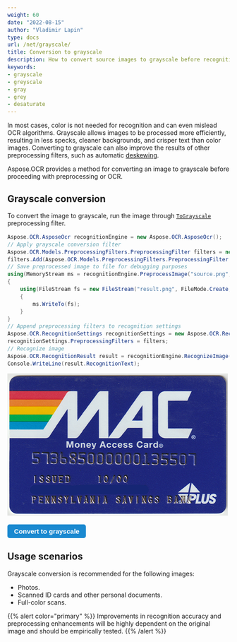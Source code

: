 ```yaml
---
weight: 60
date: "2022-08-15"
author: "Vladimir Lapin"
type: docs
url: /net/grayscale/
title: Conversion to grayscale
description: How to convert source images to grayscale before recognition.
keywords:
- grayscale
- greyscale
- gray
- grey
- desaturate
---
```


<style>
	button {
		cursor: pointer;
		margin-right: 20px;
		padding: 7px 15px;
		border: none;
		border-radius: 5px;
		background-color: #1a89d0;
		font-weight: 700;
		font-size: 15px;
		color: #ffffff;
	}

	button:hover {
		background-color: #3071a9;
	}

	button:focus {
		outline: none;
	}

	.duo {
		position: relative;
		width: 500px;
		height: 322px;
		margin-bottom: 20px;
	}

	.duo > img {
		position: absolute;
	}
</style>

In most cases, color is not needed for recognition and can even mislead OCR algorithms. Grayscale allows images to be processed more efficiently, resulting in less specks, cleaner backgrounds, and crisper text than color images. Converting to grayscale can also improve the results of other preprocessing filters, such as automatic [deskewing](/ocr/net/deskew/).

Aspose.OCR provides a method for converting an image to grayscale before proceeding with preprocessing or OCR.

## Grayscale conversion

To convert the image to grayscale, run the image through [`ToGrayscale`](https://reference.aspose.com/ocr/net/aspose.ocr.models.preprocessingfilters/preprocessingfilter/tograyscale/) preprocessing filter.

```csharp
Aspose.OCR.AsposeOcr recognitionEngine = new Aspose.OCR.AsposeOcr();
// Apply grayscale conversion filter
Aspose.OCR.Models.PreprocessingFilters.PreprocessingFilter filters = new Aspose.OCR.Models.PreprocessingFilters.PreprocessingFilter();
filters.Add(Aspose.OCR.Models.PreprocessingFilters.PreprocessingFilter.ToGrayscale());
// Save preprocessed image to file for debugging purposes
using(MemoryStream ms = recognitionEngine.PreprocessImage("source.png", filters))
{
	using(FileStream fs = new FileStream("result.png", FileMode.Create, FileAccess.Write))
	{
		ms.WriteTo(fs);
	}
}
// Append preprocessing filters to recognition settings
Aspose.OCR.RecognitionSettings recognitionSettings = new Aspose.OCR.RecognitionSettings();
recognitionSettings.PreprocessingFilters = filters;
// Recognize image
Aspose.OCR.RecognitionResult result = recognitionEngine.RecognizeImage("source.png", recognitionSettings);
Console.WriteLine(result.RecognitionText);
```

<div class="duo">
	<img src="origin.png" alt="Color image" />
	<img src="result.png" alt="Grayscale image" style="display: none;" />
</div>
<button onclick="triggerSkew(this)">Convert to grayscale</button>
<script>
	function triggerSkew(obj)
	{
		let images = $(".duo > img");
		let skewed = images.eq(0).is(":visible");
		if(skewed)
		{
			images.eq(1).show(200);
			images.eq(0).hide(200);
			$(obj).text("Revert to original image");
		}
		else
		{
			images.eq(0).show(200);
			images.eq(1).hide(200);
			$(obj).text("Convert to grayscale");
		}
	}
</script>

## Usage scenarios

Grayscale conversion is recommended for the following images:

- Photos.
- Scanned ID cards and other personal documents.
- Full-color scans.

{{% alert color="primary" %}}
Improvements in recognition accuracy and preprocessing enhancements will be highly dependent on the original image and should be empirically tested.
{{% /alert %}}
